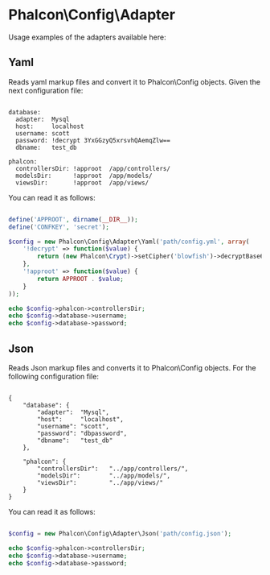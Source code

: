 Phalcon\Config\Adapter
======================

Usage examples of the adapters available here:

Yaml
----
Reads yaml markup files and convert it to Phalcon\Config objects. Given the next configuration file:

```

database:
  adapter:  Mysql
  host:     localhost
  username: scott
  password: !decrypt 3YxGGzyQ5xrsvhQAemqZlw==
  dbname:   test_db

phalcon:
  controllersDir: !approot  /app/controllers/
  modelsDir:      !approot  /app/models/
  viewsDir:       !approot  /app/views/

```

You can read it as follows:

```php

define('APPROOT', dirname(__DIR__));
define('CONFKEY', 'secret');

$config = new Phalcon\Config\Adapter\Yaml('path/config.yml', array(
	'!decrypt' => function($value) {
		return (new Phalcon\Crypt)->setCipher('blowfish')->decryptBase64($value, CONFKEY);
	},
	'!approot' => function($value) {
		return APPROOT . $value;
	}
));

echo $config->phalcon->controllersDir;
echo $config->database->username;
echo $config->database->password;

```

Json
----
Reads Json markup files and converts it to Phalcon\Config objects. For the following configuration file:

```

{
    "database": {
        "adapter":  "Mysql",
        "host":     "localhost",
        "username": "scott",
        "password": "dbpassword",
        "dbname":   "test_db"
    },

    "phalcon": {
        "controllersDir":   "../app/controllers/",
        "modelsDir":        "../app/models/",
        "viewsDir":         "../app/views/"
    }
}

```

You can read it as follows:

```php

$config = new Phalcon\Config\Adapter\Json('path/config.json');

echo $config->phalcon->controllersDir;
echo $config->database->username;
echo $config->database->password;

```

